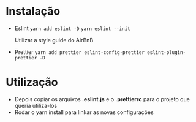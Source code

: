 # Instalação

- Eslint
  ```yarn add eslint -D```
  ```yarn eslint --init``` &nbsp;

  Utilizar a style guide do AirBnB

- Prettier
  ```yarn add prettier eslint-config-prettier eslint-plugin-prettier -D```
  

# Utilização

- Depois copiar os arquivos **.eslint.js** e o **.prettierrc** para o projeto que queria utiliza-los
- Rodar o yarn install para linkar as novas configurações 